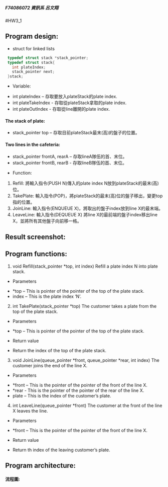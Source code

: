 ##### F74086072 資訊系 呂文翔
#HW3_1
## Program design:
 * struct
   for linked lists
 ```c
  typedef struct stack *stack_pointer;
  typedef struct stack{
    int plateIndex;
    stack_pointer next;
  }stack;
 ```
 * Variable:
  - int plateIndex – 存取要放入plateStack的plate index.
  - int plateTakeIndex - 存取從plateStack拿取的plate index.
  - int plateOutIndex - 存取從line離開的plate index.
  #### The stack of plate:
  - stack_pointer top – 存取目前plateStack最末(高)的盤子的位置。
  #### Two lines in the cafeteria:
  - stack_pointer frontA, rearA – 存取lineA隊伍的首、末位。
  - stack_pointer frontB, rearB - 存取lineB隊伍的首、末位。
 * Function:
 1. Refill:
    將輸入指令(PUSH N)傳入的plate index N放到plateStack的最末(高)位。
 2.	TakePlate:
   輸入指令(POP)，將plateStack的最末(高)位的盤子移出，變更top指的位置。
 3.	JoinLine:
   輸入指令(ENQUEUE X)，將取出的盤子index放到line X的最末端。
 4.	LeaveLine:
   輸入指令(DEQUEUE X) 將line X的最前端的盤子index移出line X，並將所有其他盤子向前移一格。
   
## Result screenshot:

## Program functions:
 1. void Refill(stack_pointer *top, int index)
    Refill a plate index N into plate stack. 
  * Parameters
   - *top – This is pointer of the pointer of the top of the plate stack.
   - index – This is the plate index ‘N’.
 2. int TakePlate(stack_pointer *top)
    The customer takes a plate from the top of the plate stack.
  * Parameters
   - *top – This is pointer of the pointer of the top of the plate stack.
  * Return value
   - Return the index of the top of the plate stack.
 3. void JoinLine(queue_pointer *front, queue_pointer *rear, int index)
    The customer joins the end of the line X.
  * Parameters
   - *front – This is the pointer of the pointer of the front of the line X.
   - *rear - This is the pointer of the pointer of the rear of the line X.
   - plate – This is the index of the customer’s plate.
 4. int LeaveLine(queue_pointer *front)
    The customer at the front of the line X leaves the line.
  * Parameters 
   - *front – This is the pointer of the pointer of the front of the line X.
  * Return value
   - Return th index of the leaving customer’s plate.

## Program architecture:
#### 流程圖:

